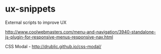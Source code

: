 ux-snippets
===========

External scripts to improve UX

http://www.coolwebmasters.com/menu-and-navigation/3940-standalone-js-plugin-for-responsive-menus-responsive-nav.html

CSS Modal - http://drublic.github.io/css-modal/ 
